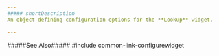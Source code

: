 ```yaml
---
##### shortDescription
An object defining configuration options for the **Lookup** widget.

---
```

#####See Also#####
#include common-link-configurewidget